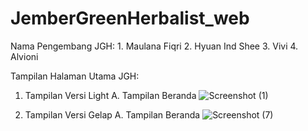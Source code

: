 # JemberGreenHerbalist_web

Nama Pengembang JGH: 1. Maulana Fiqri
                     2. Hyuan Ind Shee
                     3. Vivi
                     4. Alvioni
                     
Tampilan Halaman Utama JGH:
1. Tampilan Versi Light
   A. Tampilan Beranda
      ![Screenshot (1)](https://user-images.githubusercontent.com/89387565/143735775-d6ed2f1e-b5ba-4c33-af49-edd048d8ac08.png)

2. Tampilan Versi Gelap
   A. Tampilan Beranda
      ![Screenshot (7)](https://user-images.githubusercontent.com/89387565/143735744-355c8868-d89c-4c48-b506-9e6f087ac114.png)

